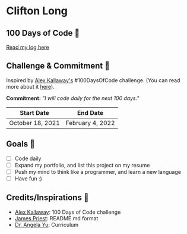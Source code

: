 # Clifton Long

## 100 Days of Code 📝
<!-- Insert table here, if/when you begin Round 2 -->
[Read my log here](log.md)

## Challenge & Commitment 🙌
Inspired by [Alex Kallaway's](https://github.com/kallaway) #100DaysOfCode challenge. (You can read more about it [here](https://www.100daysofcode.com/)).

**Commitment:** *"I will code daily for the next 100 days."*

|  Start Date   | End Date     |
| ------------- | ------------ |
| October 18, 2021 | February 4, 2022 |

## Goals 🎯

- [ ] Code daily
- [ ] Expand my portfolio, and list this project on my resume
- [ ] Push my mind to think like a programmer, and learn a new language
- [ ] Have fun :)

<!-- ### Secondary Goals & Resources
- [ ] Complete Dr. Angela Yu's [Python course](https://www.udemy.com/course/100-days-of-code/) on Udemy
-->


## Credits/Inspirations 🙏
<!-- Credit your inspirations and support here. -->
-  [Alex Kallaway](https://github.com/kallaway/100-days-of-code): 100 Days of Code challenge
-  [James Priest](https://github.com/james-priest/100-days-of-code-log): README.md format
-  [Dr. Angela Yu](https://www.udemy.com/user/4b4368a3-b5c8-4529-aa65-2056ec31f37e/): Curriculum

